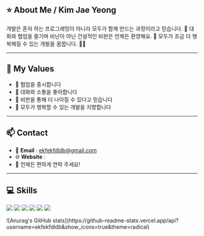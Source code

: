 ## ⭐ About Me / Kim Jae Yeong
개발은 혼자 하는 프로그래밍이 아니라 모두가 함께 만드는 과정이라고 믿습니다. 🤝 대화와 협업을 즐기며 비난이 아닌 건설적인 비판은 언제든 환영해요. 💬 모두가 조금 더 행복해질 수 있는 개발을 꿈꿉니다. 🌈✨

---

## 🌱 My Values
- 🤝 협업을 중시합니다
- 💬 대화와 소통을 좋아합니다
- 🧭 비판을 통해 더 나아질 수 있다고 믿습니다
- 🌈 모두가 행복할 수 있는 개발을 지향합니다

---

## 📫 Contact
- 📧 **Email** : ekfekfdldb@gmail.com
- 🌐 **Website** : 
- 🤝 언제든 편하게 연락 주세요!

---

## 💻 Skills
<p align="left">
  <img src="https://img.shields.io/badge/JavaScript-F7DF1E?style=for-the-badge&logo=javascript&logoColor=black">
  <img src="https://img.shields.io/badge/Java-007396?style=for-the-badge&logo=Java&logoColor=white">
  <img src="https://img.shields.io/badge/Express-000000?style=for-the-badge&logo=express&logoColor=white">
  <img src="https://img.shields.io/badge/NestJS-E0234E?style=for-the-badge&logo=nestjs&logoColor=white">
  <img src="https://img.shields.io/badge/MySQL-4479A1?style=for-the-badge&logo=mysql&logoColor=white">
  <img src="https://img.shields.io/badge/AWS-232F3E?style=for-the-badge&logo=amazonaws&logoColor=white">
</p>
![Anurag's GitHub stats](https://github-readme-stats.vercel.app/api?username=ekfekfdldb&show_icons=true&theme=radical)
